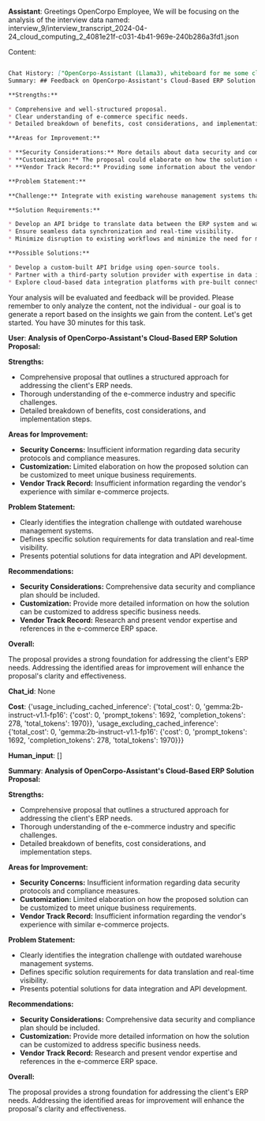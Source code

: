 **Assistant**: Greetings OpenCorpo Employee, We will be focusing on the analysis of the interview data named: interview_9/interview_transcript_2024-04-24_cloud_computing_2_4081e21f-c031-4b41-969e-240b286a3fd1.json 


 Content: 

 ```md

 Chat History: ["OpenCorpo-Assistant (Llama3), whiteboard for me some cloud computing. Propose a solution for enterprise resource planning. I will evaluate your answers and give my feedback, then propose a problem to you. You will answer and I will evaluate. Let's now begin. You have 30 minutes.", '## Cloud-based Enterprise Resource Planning (ERP) Solution Proposal\n\n**Step 1: Understanding Business Needs**\n\n* Analyze current ERP systems and processes\n* Identify pain points and limitations\n* Assess business growth and scalability needs\n\n**Step 2: Cloud ERP Platform Selection**\n\n* Consider: SaaS (Software as a Service), PaaS (Platform as a Service), IaaS (Infrastructure as a Service)\n* Analyze leading providers: Oracle Cloud ERP, SAP Cloud ERP, Microsoft Dynamics 365\n* Evaluate features, pricing models, and vendor support\n\n**Step 3: Implementation and Migration**\n\n* Data extraction, transformation, and migration\n* Application configuration and customization\n* User training and adoption programs\n\n**Step 4: Integration and Automation**\n\n* Integrate with other cloud services: storage, collaboration, security\n* Automate processes: workflows, approvals, reporting\n* Continuous monitoring and optimization\n\n**Expected Benefits:**\n\n* Scalability and flexibility to adapt to changing needs\n* Cost reduction through reduced infrastructure and maintenance\n* Increased efficiency and productivity\n* Enhanced collaboration and real-time visibility\n* Improved data security and compliance\n\n**Cost Considerations:**\n\n* Subscription-based pricing model\n* Initial implementation and migration costs\n* Training and support fees\n\n**Next Steps:**\n\n* Provide me with more details about your current ERP system and business requirements.\n* I can then suggest a tailored solution with cost estimates and implementation plan.\n\n\n**Problem:**\n\nDevelop a cloud-based ERP solution for a rapidly growing e-commerce company with complex supply chain management and order processing needs. The solution should be scalable to accommodate future growth and seamlessly integrate with existing logistics and warehouse management systems.', '**Cloud-Based ERP Solution Proposal: Scalable and Integrated E-Commerce ERP**\n\n**Understanding Business Needs:**\nAs an e-commerce company, you require a robust ERP system that can manage your growing business demands, including complex supply chain management and order processing needs.\n\n**Identified Pain Points:**\n\n1. Current ERP system limitations: Inefficient inventory management, manual order processing, and lack of real-time visibility.\n2. Scalability issues: As the business grows, your current infrastructure cannot keep up with increased traffic and demand.\n3. Integration challenges: Difficulty integrating with existing logistics and warehouse management systems.\n\n**Cloud ERP Platform Selection:**\nAfter careful consideration, I recommend Oracle Cloud ERP for its robust features, scalability, and integration capabilities. Specifically:\n\n1. Advanced supply chain management\n2. Order processing automation\n3. Inventory management optimization\n4. Seamless integration with logistics and warehouse management systems\n\n**Implementation and Migration:**\n\n1. Data extraction and transformation: Migrate existing data to the cloud-based ERP system.\n2. Application configuration: Configure the ERP system to meet business requirements.\n3. User training: Provide comprehensive training for users.\n\n**Integration and Automation:**\nTo streamline processes and improve efficiency, I recommend automating:\n\n1. Order processing workflows\n2. Inventory management reporting\n3. Supply chain visibility\n\nAdditionally, integrate with existing systems using APIs and web services.\n\n**Expected Benefits:**\n\n1. Scalability and flexibility to adapt to changing business needs.\n2. Reduced infrastructure and maintenance costs through cloud-based subscription model.\n3. Increased efficiency and productivity through automation and process optimization.\n4. Enhanced collaboration and real-time visibility across the organization.\n\n**Cost Considerations:**\nThe proposed solution will involve:\n\n1. Subscription fees for Oracle Cloud ERP\n2. Initial implementation and migration costs (estimated 10-15% of total project cost)\n3. Training and support fees (estimated 5-7% of total project cost)\n\nTo provide a more accurate estimate, I recommend a detailed discovery call to discuss your specific business requirements and infrastructure.\n\nWhat are your thoughts on this proposal? Are there any specific areas you would like me to expand upon or clarify?', "## Feedback on OpenCorpo-Assistant's Cloud-Based ERP Solution Proposal:\n\n**Strengths:**\n\n* Comprehensive and well-structured proposal.\n* Clear understanding of e-commerce specific needs.\n* Detailed breakdown of benefits, cost considerations, and implementation steps.\n\n**Areas for Improvement:**\n\n* **Security Considerations:** More details about data security and compliance measures would be beneficial.\n* **Customization:** The proposal could elaborate on how the solution can be customized to address unique business requirements.\n* **Vendor Track Record:** Providing some information about the vendor's experience with similar e-commerce projects would add credibility.\n\n**Problem Statement:**\n\n**Challenge:** Integrate with existing warehouse management systems that use outdated protocols, making data transfer cumbersome and inefficient.\n\n**Solution Requirements:**\n\n* Develop an API bridge to translate data between the ERP system and warehouse management systems.\n* Ensure seamless data synchronization and real-time visibility.\n* Minimize disruption to existing workflows and minimize the need for manual intervention.\n\n**Possible Solutions:**\n\n* Develop a custom-built API bridge using open-source tools.\n* Partner with a third-party solution provider with expertise in data integration.\n* Explore cloud-based data integration platforms with pre-built connectors for various systems."] 
 Summary: ## Feedback on OpenCorpo-Assistant's Cloud-Based ERP Solution Proposal:

**Strengths:**

* Comprehensive and well-structured proposal.
* Clear understanding of e-commerce specific needs.
* Detailed breakdown of benefits, cost considerations, and implementation steps.

**Areas for Improvement:**

* **Security Considerations:** More details about data security and compliance measures would be beneficial.
* **Customization:** The proposal could elaborate on how the solution can be customized to address unique business requirements.
* **Vendor Track Record:** Providing some information about the vendor's experience with similar e-commerce projects would add credibility.

**Problem Statement:**

**Challenge:** Integrate with existing warehouse management systems that use outdated protocols, making data transfer cumbersome and inefficient.

**Solution Requirements:**

* Develop an API bridge to translate data between the ERP system and warehouse management systems.
* Ensure seamless data synchronization and real-time visibility.
* Minimize disruption to existing workflows and minimize the need for manual intervention.

**Possible Solutions:**

* Develop a custom-built API bridge using open-source tools.
* Partner with a third-party solution provider with expertise in data integration.
* Explore cloud-based data integration platforms with pre-built connectors for various systems. 
``` 


 Your analysis will be evaluated and feedback will be provided. Please remember to only analyze the content, not the individual - our goal is to generate a report based on the insights we gain from the content. Let's get started. You have 30 minutes for this task.

**User**: **Analysis of OpenCorpo-Assistant's Cloud-Based ERP Solution Proposal:**

**Strengths:**

* Comprehensive proposal that outlines a structured approach for addressing the client's ERP needs.
* Thorough understanding of the e-commerce industry and specific challenges.
* Detailed breakdown of benefits, cost considerations, and implementation steps.

**Areas for Improvement:**

* **Security Concerns:** Insufficient information regarding data security protocols and compliance measures.
* **Customization:** Limited elaboration on how the proposed solution can be customized to meet unique business requirements.
* **Vendor Track Record:** Insufficient information regarding the vendor's experience with similar e-commerce projects.

**Problem Statement:**

* Clearly identifies the integration challenge with outdated warehouse management systems.
* Defines specific solution requirements for data translation and real-time visibility.
* Presents potential solutions for data integration and API development.

**Recommendations:**

* **Security Considerations:** Comprehensive data security and compliance plan should be included.
* **Customization:** Provide more detailed information on how the solution can be customized to address specific business needs.
* **Vendor Track Record:** Research and present vendor expertise and references in the e-commerce ERP space.

**Overall:**

The proposal provides a strong foundation for addressing the client's ERP needs. Addressing the identified areas for improvement will enhance the proposal's clarity and effectiveness.

**Chat_id**: None

**Cost**: {'usage_including_cached_inference': {'total_cost': 0, 'gemma:2b-instruct-v1.1-fp16': {'cost': 0, 'prompt_tokens': 1692, 'completion_tokens': 278, 'total_tokens': 1970}}, 'usage_excluding_cached_inference': {'total_cost': 0, 'gemma:2b-instruct-v1.1-fp16': {'cost': 0, 'prompt_tokens': 1692, 'completion_tokens': 278, 'total_tokens': 1970}}}

**Human_input**: []

**Summary**: **Analysis of OpenCorpo-Assistant's Cloud-Based ERP Solution Proposal:**

**Strengths:**

* Comprehensive proposal that outlines a structured approach for addressing the client's ERP needs.
* Thorough understanding of the e-commerce industry and specific challenges.
* Detailed breakdown of benefits, cost considerations, and implementation steps.

**Areas for Improvement:**

* **Security Concerns:** Insufficient information regarding data security protocols and compliance measures.
* **Customization:** Limited elaboration on how the proposed solution can be customized to meet unique business requirements.
* **Vendor Track Record:** Insufficient information regarding the vendor's experience with similar e-commerce projects.

**Problem Statement:**

* Clearly identifies the integration challenge with outdated warehouse management systems.
* Defines specific solution requirements for data translation and real-time visibility.
* Presents potential solutions for data integration and API development.

**Recommendations:**

* **Security Considerations:** Comprehensive data security and compliance plan should be included.
* **Customization:** Provide more detailed information on how the solution can be customized to address specific business needs.
* **Vendor Track Record:** Research and present vendor expertise and references in the e-commerce ERP space.

**Overall:**

The proposal provides a strong foundation for addressing the client's ERP needs. Addressing the identified areas for improvement will enhance the proposal's clarity and effectiveness.

